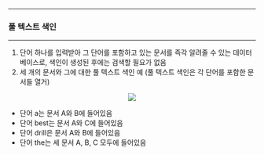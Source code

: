 -----
### 풀 텍스트 색인
-----
1. 단어 하나를 입력받아 그 단어를 포함하고 있는 문서를 즉각 알려줄 수 있는 데이터베이스로, 색인이 생성된 후에는 검색할 필요가 없음
2. 세 개의 문서와 그에 대한 풀 텍스트 색인 예 (풀 텍스트 색인은 각 단어를 포함한 문서들 열거)
<div align="center">
<img src="https://github.com/user-attachments/assets/dcc96194-383e-43c7-8c4d-32b16927a0f1">
</div>

  - 단어 a는 문서 A와 B에 들어있음
  - 단어 best는 문서 A와 C에 들어있음
  - 단어 drill은 문서 A와 B에 들어있음
  - 단어 the는 세 문서 A, B, C 모두에 들어있음
